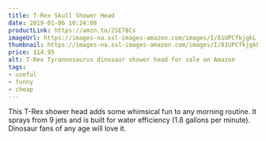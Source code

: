 ```yaml
---
title: T-Rex Skull Shower Head
date: 2019-01-06 10:24:08
productLink: https://amzn.to/2SE78Cs
imageUrl: https://images-na.ssl-images-amazon.com/images/I/81UPCfkjgkL._SX679_.jpg
thumbnail: https://images-na.ssl-images-amazon.com/images/I/81UPCfkjgkL._SR600,315_.jpg
price: $14.95
alt: T-Rex Tyrannosaurus dinosaur shower head for sale on Amazon
tags:
- useful
- funny
- cheap
---
```


This T-Rex shower head adds some whimsical fun to any morning routine. It sprays from 9 jets and is built for water efficiency (1.8 gallons per minute). Dinosaur fans of any age will love it.